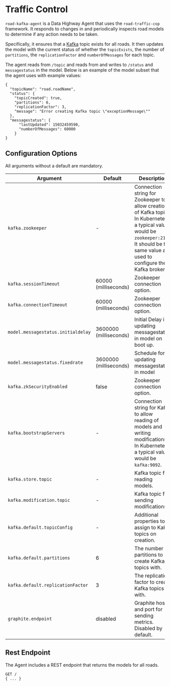 # Traffic Control

`road-kafka-agent` is a Data Highway Agent that uses the `road-traffic-cop` framework. It responds to changes in and
periodically inspects road models to determine if any action needs to be taken.

Specifically, it ensures that a [Kafka](https://kafka.apache.org/) topic exists for all roads. It then updates the
model with the current status of whether the `topicExists`, the number of `partitions`, the `replicationFactor` and 
`numberOfMessages` for each topic.

The agent reads from `/topic` and reads from and writes to `/status` and `messagestatus` in the model. Below is an example of the model
subset that the agent uses with example values:

```
{
  "topicName": "road.roadName",
  "status": {
    "topicCreated": true,
    "partitions": 6,
    "replicationFactor": 3,
    "message": "Error creating Kafka topic \"exceptionMessage\""
  },
  "messagestatus": {
      "lastUpdated": 15032459590,
      "numberOfMessages": 60000
    }
}
```

## Configuration Options

All arguments without a default are mandatory.

| Argument                            | Default                | Description
|---                                  |---                     |---
| `kafka.zookeeper`                   | -                      | Connection string for Zookeeper to allow creation of Kafka topics. In Kubernetes, a typical value would be `zookeeper:2181`. It should be the same value as used to configure the Kafka brokers.
| `kafka.sessionTimeout`              | 60000 (milliseconds)   | Zookeeper connection option.
| `kafka.connectionTimeout`           | 60000 (milliseconds)   | Zookeeper connection option.
| `model.messagestatus.initialdelay`  | 3600000 (milliseconds) | Initial Delay in updating messagestatus in model on boot up.
| `model.messagestatus.fixedrate`     | 3600000 (milliseconds) | Schedule for updating messagestatus in model
| `kafka.zkSecurityEnabled`           | false                  | Zookeeper connection option.
| `kafka.bootstrapServers`            | -                      | Connection string for Kafka to allow reading of models and writing modifications. In Kubernetes, a typical value would be `kafka:9092`.
| `kafka.store.topic`                 | -                      | Kafka topic for reading models.
| `kafka.modification.topic`          | -	                   | Kafka topic for sending modifications.
| `kafka.default.topicConfig`         | -                      | Additional properties to assign to Kakfa topics on creation.
| `kafka.default.partitions`          | 6                      | The number of partitions to create Kafka topics with.
| `kafka.default.replicationFactor`   | 3                      | The replication factor to create Kafka topics with.
| `graphite.endpoint`                 | disabled               | Graphite host and port for sending metrics. Disabled by default.

## Rest Endpoint

The Agent includes a REST endpoint that returns the models for all roads.

```
GET /
{ ... }
```
